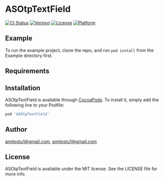# ASOtpTextField

[![CI Status](https://img.shields.io/travis/amitpstu1@gmail.com/ASOtpTextField.svg?style=flat)](https://travis-ci.org/amitpstu1@gmail.com/ASOtpTextField)
[![Version](https://img.shields.io/cocoapods/v/ASOtpTextField.svg?style=flat)](https://cocoapods.org/pods/ASOtpTextField)
[![License](https://img.shields.io/cocoapods/l/ASOtpTextField.svg?style=flat)](https://cocoapods.org/pods/ASOtpTextField)
[![Platform](https://img.shields.io/cocoapods/p/ASOtpTextField.svg?style=flat)](https://cocoapods.org/pods/ASOtpTextField)

## Example

To run the example project, clone the repo, and run `pod install` from the Example directory first.

## Requirements

## Installation

ASOtpTextField is available through [CocoaPods](https://cocoapods.org). To install
it, simply add the following line to your Podfile:

```ruby
pod 'ASOtpTextField'
```

## Author

amitpstu1@gmail.com, amitpstu1@gmail.com

## License

ASOtpTextField is available under the MIT license. See the LICENSE file for more info.
